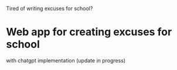 Tired of writing excuses for school?

# Web app for creating excuses for school

with chatgpt implementation (update in progress)

